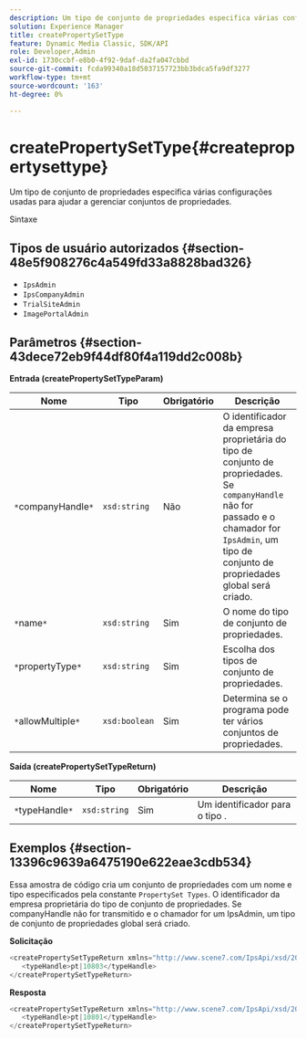 ```yaml
---
description: Um tipo de conjunto de propriedades especifica várias configurações usadas para ajudar a gerenciar conjuntos de propriedades.
solution: Experience Manager
title: createPropertySetType
feature: Dynamic Media Classic, SDK/API
role: Developer,Admin
exl-id: 1730ccbf-e8b0-4f92-9daf-da2fa047cbbd
source-git-commit: fcda99340a18d5037157723bb3bdca5fa9df3277
workflow-type: tm+mt
source-wordcount: '163'
ht-degree: 0%

---
```


# createPropertySetType{#createpropertysettype}

Um tipo de conjunto de propriedades especifica várias configurações usadas para ajudar a gerenciar conjuntos de propriedades.

Sintaxe

## Tipos de usuário autorizados {#section-48e5f908276c4a549fd33a8828bad326}

* `IpsAdmin`
* `IpsCompanyAdmin`
* `TrialSiteAdmin`
* `ImagePortalAdmin`

## Parâmetros {#section-43dece72eb9f44df80f4a119dd2c008b}

**Entrada (createPropertySetTypeParam)**

| Nome | Tipo | Obrigatório | Descrição |
|---|---|---|---|
| `*`companyHandle`*` | `xsd:string` | Não | O identificador da empresa proprietária do tipo de conjunto de propriedades. Se `companyHandle` não for passado e o chamador for `IpsAdmin`, um tipo de conjunto de propriedades global será criado. |
| `*`name`*` | `xsd:string` | Sim | O nome do tipo de conjunto de propriedades. |
| `*`propertyType`*` | `xsd:string` | Sim | Escolha dos tipos de conjunto de propriedades. |
| `*`allowMultiple`*` | `xsd:boolean` | Sim | Determina se o programa pode ter vários conjuntos de propriedades. |

**Saída (createPropertySetTypeReturn)**

| Nome | Tipo | Obrigatório | Descrição |
|---|---|---|---|
| `*`typeHandle`*` | `xsd:string` | Sim | Um identificador para o tipo . |

## Exemplos {#section-13396c9639a6475190e622eae3cdb534}

Essa amostra de código cria um conjunto de propriedades com um nome e tipo especificados pela constante `PropertySet Types`. O identificador da empresa proprietária do tipo de conjunto de propriedades. Se companyHandle não for transmitido e o chamador for um IpsAdmin, um tipo de conjunto de propriedades global será criado.

**Solicitação**

```java
<createPropertySetTypeReturn xmlns="http://www.scene7.com/IpsApi/xsd/2008-01-15">
   <typeHandle>pt|10803</typeHandle>
</createPropertySetTypeReturn>
```

**Resposta**

```java
<createPropertySetTypeReturn xmlns="http://www.scene7.com/IpsApi/xsd/2008-01-15">
   <typeHandle>pt|10801</typeHandle>
</createPropertySetTypeReturn>
```

